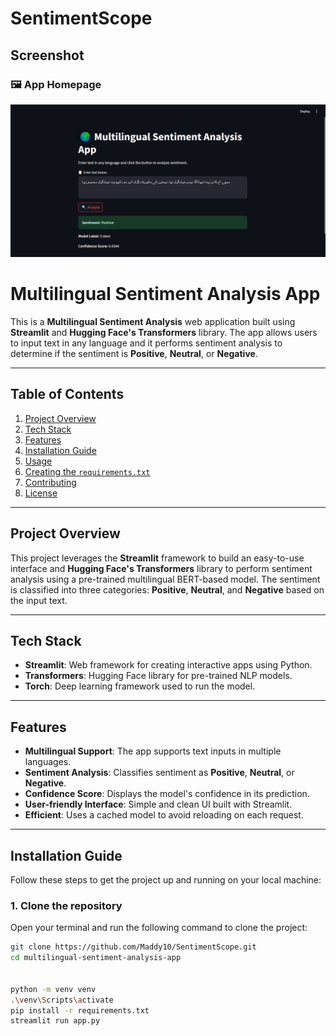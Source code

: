 # SentimentScope

## Screenshot

### 🖼️ App Homepage

![App Homepage](Homepage.png)


# Multilingual Sentiment Analysis App

This is a **Multilingual Sentiment Analysis** web application built using **Streamlit** and **Hugging Face's Transformers** library. The app allows users to input text in any language and it performs sentiment analysis to determine if the sentiment is **Positive**, **Neutral**, or **Negative**.

---

## Table of Contents

1. [Project Overview](#project-overview)
2. [Tech Stack](#tech-stack)
3. [Features](#features)
4. [Installation Guide](#installation-guide)
5. [Usage](#usage)
6. [Creating the `requirements.txt`](#creating-the-requirementstxt)
7. [Contributing](#contributing)
8. [License](#license)

---

## Project Overview

This project leverages the **Streamlit** framework to build an easy-to-use interface and **Hugging Face's Transformers** library to perform sentiment analysis using a pre-trained multilingual BERT-based model. The sentiment is classified into three categories: **Positive**, **Neutral**, and **Negative** based on the input text.

---

## Tech Stack

- **Streamlit**: Web framework for creating interactive apps using Python.
- **Transformers**: Hugging Face library for pre-trained NLP models.
- **Torch**: Deep learning framework used to run the model.

---

## Features

- **Multilingual Support**: The app supports text inputs in multiple languages.
- **Sentiment Analysis**: Classifies sentiment as **Positive**, **Neutral**, or **Negative**.
- **Confidence Score**: Displays the model's confidence in its prediction.
- **User-friendly Interface**: Simple and clean UI built with Streamlit.
- **Efficient**: Uses a cached model to avoid reloading on each request.

---

## Installation Guide

Follow these steps to get the project up and running on your local machine:

### 1. Clone the repository

Open your terminal and run the following command to clone the project:

```bash
git clone https://github.com/Maddy10/SentimentScope.git
cd multilingual-sentiment-analysis-app


python -m venv venv
.\venv\Scripts\activate
pip install -r requirements.txt
streamlit run app.py





